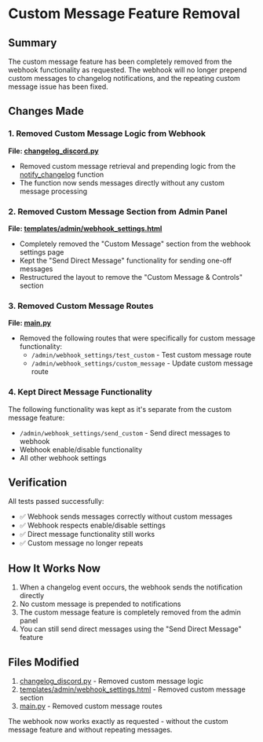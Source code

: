# Custom Message Feature Removal

## Summary
The custom message feature has been completely removed from the webhook functionality as requested. The webhook will no longer prepend custom messages to changelog notifications, and the repeating custom message issue has been fixed.

## Changes Made

### 1. Removed Custom Message Logic from Webhook
**File: [changelog_discord.py](file:///c:/RTL/changelog_discord.py)**
- Removed custom message retrieval and prepending logic from the [notify_changelog](file:///c:/RTL/changelog_discord.py#L179-L185) function
- The function now sends messages directly without any custom message processing

### 2. Removed Custom Message Section from Admin Panel
**File: [templates/admin/webhook_settings.html](file:///c:/RTL/templates/admin/webhook_settings.html)**
- Completely removed the "Custom Message" section from the webhook settings page
- Kept the "Send Direct Message" functionality for sending one-off messages
- Restructured the layout to remove the "Custom Message & Controls" section

### 3. Removed Custom Message Routes
**File: [main.py](file:///c:/RTL/main.py)**
- Removed the following routes that were specifically for custom message functionality:
  - `/admin/webhook_settings/test_custom` - Test custom message route
  - `/admin/webhook_settings/custom_message` - Update custom message route

### 4. Kept Direct Message Functionality
The following functionality was kept as it's separate from the custom message feature:
- `/admin/webhook_settings/send_custom` - Send direct messages to webhook
- Webhook enable/disable functionality
- All other webhook settings

## Verification
All tests passed successfully:
- ✅ Webhook sends messages correctly without custom messages
- ✅ Webhook respects enable/disable settings
- ✅ Direct message functionality still works
- ✅ Custom message no longer repeats

## How It Works Now
1. When a changelog event occurs, the webhook sends the notification directly
2. No custom message is prepended to notifications
3. The custom message feature is completely removed from the admin panel
4. You can still send direct messages using the "Send Direct Message" feature

## Files Modified
1. [changelog_discord.py](file:///c:/RTL/changelog_discord.py) - Removed custom message logic
2. [templates/admin/webhook_settings.html](file:///c:/RTL/templates/admin/webhook_settings.html) - Removed custom message section
3. [main.py](file:///c:/RTL/main.py) - Removed custom message routes

The webhook now works exactly as requested - without the custom message feature and without repeating messages.
